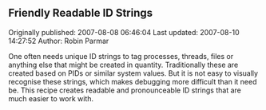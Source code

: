 ## Friendly Readable ID Strings

Originally published: 2007-08-08 06:46:04
Last updated: 2007-08-10 14:27:52
Author: Robin Parmar

One often needs unique ID strings to tag processes, threads, files or anything else that might be created in quantity. Traditionally these are created based on PIDs or similar system values. But it is not easy to visually recognise these strings, which makes debugging more difficult than it need be. This recipe creates readable and pronounceable ID strings that are much easier to work with.